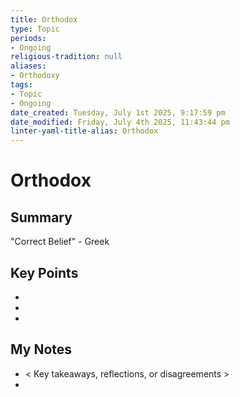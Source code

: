 ```yaml
---
title: Orthodox
type: Topic
periods:
- Ongoing
religious-tradition: null
aliases:
- Orthodoxy
tags:
- Topic
- Ongoing
date_created: Tuesday, July 1st 2025, 9:17:59 pm
date_modified: Friday, July 4th 2025, 11:43:44 pm
linter-yaml-title-alias: Orthodox
---
```


# Orthodox

## Summary
"Correct Belief" - Greek

## Key Points
- 
- 
- 

## My Notes
- < Key takeaways, reflections, or disagreements >
- 